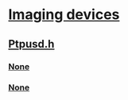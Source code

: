 # [Imaging devices](../_image/index.md)
## [Ptpusd.h](index.md)
### [None](../ptpusd/ns-ptpusd-_ptp_vendor_data_in.md)
### [None](../ptpusd/ns-ptpusd-_ptp_vendor_data_out.md)
